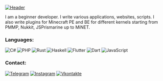 [![Header](https://github.com/NoblesseDiamand/noblessediamand/blob/main/assets/dragonbastard.png)](https://vk.com/dragon.bastard)

I am a beginner developer. I write various applications, websites, scripts. I also write plugins for Minecraft PE and BE for different kernels starting from PMMP, Nukkit, JSPrismarine up to MiNET.

### Languages:
![C#](https://img.shields.io/badge/-C#-090909?style=for-the-badge&logo=С0x23&logoColor=E5D3FF)
![PHP](https://img.shields.io/badge/-PHP-090909?style=for-the-badge&logo=php&logoColor=6296CC)
![Rust](https://img.shields.io/badge/-RUST-090909?style=for-the-badge&logo=rust&logoColor=00648B)
![Haskell](https://img.shields.io/badge/-Haskell-090909?style=for-the-badge&logo=Haskell&logoColor=E5D3FF)
![Flutter](https://img.shields.io/badge/-Flutter-090909?style=for-the-badge&logo=flutter&logoColor=47C5FB)
![Dart](https://img.shields.io/badge/-Dart-090909?style=for-the-badge&logo=dart&logoColor=097CDB)
![JavaScript](https://img.shields.io/badge/-JavaScript-090909?style=for-the-badge&logo=JavaScript&logoColor=E9D54D)

### Contact:
[![Telegram](https://img.shields.io/badge/-Telegram-090909?style=flat-square&logo=telegram&logoColor=27A0D9)](https://t.me/bastardsama)
[![Instagram](https://img.shields.io/badge/-Instagram-090909?style=flat-square&logo=instagram&logoColor=B4068E)](https://www.instagram.com/noblessecreator)
[![Vkontakte](https://img.shields.io/badge/-Vkontakte-090909?style=flat-square&logo=Vk&logoColor=4F7DB3)](https://vk.com/dragon.bastard)
